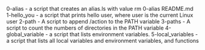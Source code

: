 0-alias - a script that creates an alias.ls with value rm 0-alias README.md
1-hello_you - a script that prints hello user, where user is the current Linux user
2-path - A script to append /action to the PATH variable
3-paths - A script to count the numbers of directories in the PATH variable
4-global_variable - a script that lists environment variables.
5-local_variables - a script that lists all local variables and environment variables, and functions
